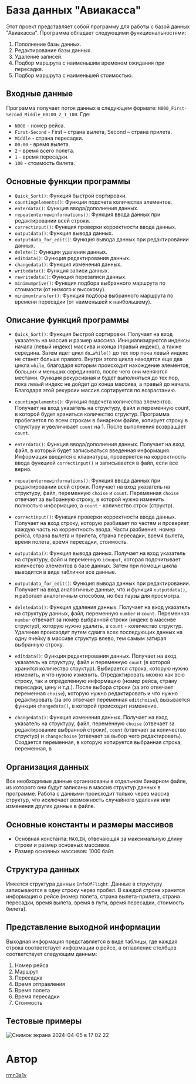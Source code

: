 # База данных "Авиакасса"

Этот проект представляет собой программу для работы с базой данных "Авиакасса". Программа обладает следующими функциональностями:

1. Пополнение базы данных.
2. Редактирование базы данных.
3. Удаление записей.
4. Подбор маршрута с наименьшим временем ожидания при пересадке.
5. Подбор маршрута с наименьшей стоимостью.

## Входные данные

Программа получает поток данных в следующем формате: `N000_First-Second_Middle_00:00_2_1_100`. Где:

- `N000` – номер рейса.
- `First-Second` - First – страна вылета, Second – страна прилета.
- `Middle` - страна пересадки.
- `00:00` - время вылета.
- `2` - время всего полета.
- `1` - время пересадки.
- `100` - стоимость билета.

## Основные функции программы

- `Quick_Sort()`: Функция быстрой сортировки.
- `countingelements()`: Функция подсчета количества элементов.
- `enterdata()`: Функция ввода/дополнения данных.
- `repeatenternewinformations()`: Функция ввода данных при редактировании всей строки.
- `correctinput()`: Функция проверки корректности ввода данных.
- `outputdata()`: Функция вывода данных.
- `outputdata_for_edit()`: Функция вывода данных при редактировании данных.
- `delete()`: Функция удаления данных.
- `editdata()`: Функция редактирования данных.
- `changedata()`: Функция изменения данных.
- `writedata()`: Функция записи данных.
- `rewritedata()`: Функция перезаписи данных.
- `minimumprive()`: Функция подбора выбранного маршрута по стоимости (от низкого к высокому).
- `minimumtransfer()`: Функция подбора выбранного маршрута по времени пересадки (от наименьшей к наибольшему).

## Описание функций программы

- `Quick_Sort()`: Функция быстрой сортировки. Получает на вход указатель на массив и размер массива. Инициализируются индексы начала (левый индекс) массива и конца (правый индекс), а также середина. Затем идет цикл `do…while()` до тех пор пока левый индекс не станет больше правого. Внутри этого цикла находятся еще два цикла `while`, благодаря которым происходит нахождение элементов, больших и меньших серединного, после чего они меняются местами. Функция рекурсивная и будет выполняться до тех пор, пока левый индекс не дойдет до конца массива, а правый до начала. Благодаря этой рекурсии массив сортируется по возрастанию.

- `countingelements()`: Функция подсчета количества элементов. Получает на вход указатель на структуру, файл и переменную count, в которой будет храниться количество структур. Программа пробегается по всем строкам в бинарном файле, копирует строку в структуру и увеличивает `count` на 1. После выполнения возвращает `count`.

- `enterdata()`: Функция ввода/дополнения данных. Получает на вход файл, в который будет записываться введенная информация. Информация вводится с клавиатуры, проверяется на корректность ввода функцией `correctinput()` и записывается в файл, если все верно.

- `repeatenternewinformations()`: Функция ввода данных при редактировании всей строки. Получает на вход указатель на структуру, файл, переменную `choise` и `count`. Переменная `choise` отвечает за выбранную строку, в которой нужно изменить полностью информацию, а `count` - количество строк (структр).

- `correctinput()`: Функция проверки корректности ввода данных. Получает на вход строку, которую разбивает по частям и проверяет каждую часть на корректность ввода. Части разбиения: номер рейса, страна вылета и прилета, страна пересадки, время вылета, время полета, время пересадки, стоимость.

- `outputdata()`: Функция вывода данных. Получает на вход указатель на структуру, файл и переменную `idouput`, которая подсчитывает количество элементов в базе данных. Затем при помощи цикла выводится в виде таблички все данные.

- `outputdata_for_edit()`: Функция вывода данных при редактировании. Получает на вход аналогичные данные, что и функция `outputdata()`, и работает аналогичным способом, но без паузы для просмотра.

- `deletedata()`: Функция удаления данных. Получает на вход указатель на структуру данных, файл, переменную `number` и `count`. Переменная `number` отвечает за номер выбранной строки (индекс в массиве структур), которую нужно удалить, а `count` - количество структур. Удаление происходит путем сдвига всех последующих данных на одну ячейку в массиве структур влево, тем самым затирая выбранную строку.

- `editdata()`: Функция редактирования данных. Получает на вход указатель на структуру, файл и переменную `count` (в которой хранится количество структур). Выбирается строка, которую нужно изменить, и что нужно изменить. Отредактировать можно как всю строку, так и определенную информацию (номер рейса, страну пересадки, цену и т.д.). После выбора строки (за это отвечает переменная `choise`), которую нужно редактировать и что нужно редактировать (за это отвечает переменная `editchoise`), вызывается функция `changedata()`, в которой происходит изменение.

- `changedata()`: Функция изменения данных. Получает на вход указатель на структуру, файл, переменную `choise` (отвечает за редактирование выбранной строки), `count` (отвечает за количество структур) и `changechoise` (отвечает за выбор чего редактировать). Создается переменная, в которую копируется выбранная строка, переменная, в

## Организация данных

Все необходимые данные организованы в отдельном бинарном файле, из которого они будут записаны в массив структур данных в программе. Работа с данными происходит только через массив структур, что исключает возможность случайного удаления или изменения других данных в файле.

## Основные константы и размеры массивов

- Основная константа: `MAXLEN`, отвечающая за максимальную длину строки и размер основных массивов.
- Размер основных массивов: 1000 байт.

## Структура данных

Имеется структура данных `InfoOfFlight`. Данные в структуру записываются в одну строку через пробел. В каждой строке хранится информация о рейсе (номер полета, страна вылета-прилета, страна пересадки, время вылета, время в пути, время пересадки, стоимость билета).

## Представление выходной информации

Выходная информация представляется в виде таблицы, где каждая строка соответствует информации о рейсе, а оглавление столбцов соответствует следующим данным:

1. Номер рейса
2. Маршрут
3. Пересадка
4. Время отправления
5. Время полета
6. Время пересадки
7. Стоимость

## Тестовые примеры

![Снимок экрана 2024-04-05 в 17 02 22](https://github.com/rmn3s1v/The_database_C/assets/123352975/cffee14e-eccf-4ea4-882a-161bb752e7c5)


# Автор
[rmn3s1v](https://github.com/rmn3s1v)
